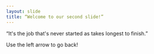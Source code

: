 ```yaml
---
layout: slide
title: “Welcome to our second slide!”
---
```

“It's the job that's never started as takes longest to finish.”

Use the left arrow to go back!
